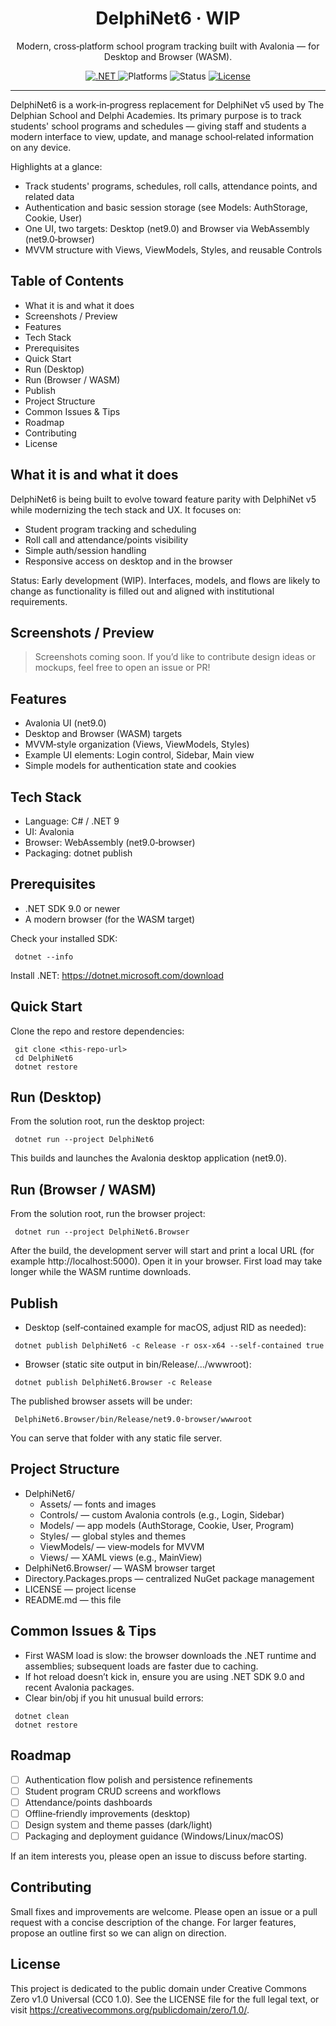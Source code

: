 <div align="center">

# DelphiNet6 · WIP

Modern, cross‑platform school program tracking built with Avalonia — for Desktop and Browser (WASM).

<a href="https://dotnet.microsoft.com/">
  <img alt=".NET" src="https://img.shields.io/badge/.NET-9.0-512BD4?logo=dotnet&logoColor=white" />
</a>
<a>
  <img alt="Platforms" src="https://img.shields.io/badge/Platforms-Desktop_%7C_Browser_(WASM)-00b894" />
</a>
<a>
  <img alt="Status" src="https://img.shields.io/badge/Status-Work_in_Progress-f39c12" />
</a>
<a href="LICENSE">
  <img alt="License" src="https://img.shields.io/badge/License-CC0_1.0-lightgrey.svg" />
</a>

</div>

---

DelphiNet6 is a work‑in‑progress replacement for DelphiNet v5 used by The Delphian School and Delphi Academies. Its primary purpose is to track students' school programs and schedules — giving staff and students a modern interface to view, update, and manage school‑related information on any device.

Highlights at a glance:
- Track students' programs, schedules, roll calls, attendance points, and related data
- Authentication and basic session storage (see Models: AuthStorage, Cookie, User)
- One UI, two targets: Desktop (net9.0) and Browser via WebAssembly (net9.0‑browser)
- MVVM structure with Views, ViewModels, Styles, and reusable Controls


## Table of Contents
- What it is and what it does
- Screenshots / Preview
- Features
- Tech Stack
- Prerequisites
- Quick Start
- Run (Desktop)
- Run (Browser / WASM)
- Publish
- Project Structure
- Common Issues & Tips
- Roadmap
- Contributing
- License


## What it is and what it does
DelphiNet6 is being built to evolve toward feature parity with DelphiNet v5 while modernizing the tech stack and UX. It focuses on:
- Student program tracking and scheduling
- Roll call and attendance/points visibility
- Simple auth/session handling
- Responsive access on desktop and in the browser

Status: Early development (WIP). Interfaces, models, and flows are likely to change as functionality is filled out and aligned with institutional requirements.


## Screenshots / Preview
> Screenshots coming soon. If you’d like to contribute design ideas or mockups, feel free to open an issue or PR!


## Features
- Avalonia UI (net9.0)
- Desktop and Browser (WASM) targets
- MVVM‑style organization (Views, ViewModels, Styles)
- Example UI elements: Login control, Sidebar, Main view
- Simple models for authentication state and cookies


## Tech Stack
- Language: C# / .NET 9
- UI: Avalonia
- Browser: WebAssembly (net9.0‑browser)
- Packaging: dotnet publish


## Prerequisites
- .NET SDK 9.0 or newer
- A modern browser (for the WASM target)

Check your installed SDK:

```
 dotnet --info
```

Install .NET: https://dotnet.microsoft.com/download


## Quick Start
Clone the repo and restore dependencies:

```
 git clone <this-repo-url>
 cd DelphiNet6
 dotnet restore
```


## Run (Desktop)
From the solution root, run the desktop project:

```
 dotnet run --project DelphiNet6
```

This builds and launches the Avalonia desktop application (net9.0).


## Run (Browser / WASM)
From the solution root, run the browser project:

```
 dotnet run --project DelphiNet6.Browser
```

After the build, the development server will start and print a local URL (for example http://localhost:5000). Open it in your browser. First load may take longer while the WASM runtime downloads.


## Publish
- Desktop (self‑contained example for macOS, adjust RID as needed):

```
 dotnet publish DelphiNet6 -c Release -r osx-x64 --self-contained true
```

- Browser (static site output in bin/Release/.../wwwroot):

```
 dotnet publish DelphiNet6.Browser -c Release
```

The published browser assets will be under:

```
 DelphiNet6.Browser/bin/Release/net9.0-browser/wwwroot
```

You can serve that folder with any static file server.


## Project Structure
- DelphiNet6/
  - Assets/ — fonts and images
  - Controls/ — custom Avalonia controls (e.g., Login, Sidebar)
  - Models/ — app models (AuthStorage, Cookie, User, Program)
  - Styles/ — global styles and themes
  - ViewModels/ — view‑models for MVVM
  - Views/ — XAML views (e.g., MainView)
- DelphiNet6.Browser/ — WASM browser target
- Directory.Packages.props — centralized NuGet package management
- LICENSE — project license
- README.md — this file


## Common Issues & Tips
- First WASM load is slow: the browser downloads the .NET runtime and assemblies; subsequent loads are faster due to caching.
- If hot reload doesn’t kick in, ensure you are using .NET SDK 9.0 and recent Avalonia packages.
- Clear bin/obj if you hit unusual build errors:

```
 dotnet clean
 dotnet restore
```


## Roadmap
- [ ] Authentication flow polish and persistence refinements
- [ ] Student program CRUD screens and workflows
- [ ] Attendance/points dashboards
- [ ] Offline‑friendly improvements (desktop)
- [ ] Design system and theme passes (dark/light)
- [ ] Packaging and deployment guidance (Windows/Linux/macOS)

If an item interests you, please open an issue to discuss before starting.


## Contributing
Small fixes and improvements are welcome. Please open an issue or a pull request with a concise description of the change. For larger features, propose an outline first so we can align on direction.


## License
This project is dedicated to the public domain under Creative Commons Zero v1.0 Universal (CC0 1.0).
See the LICENSE file for the full legal text, or visit https://creativecommons.org/publicdomain/zero/1.0/.
